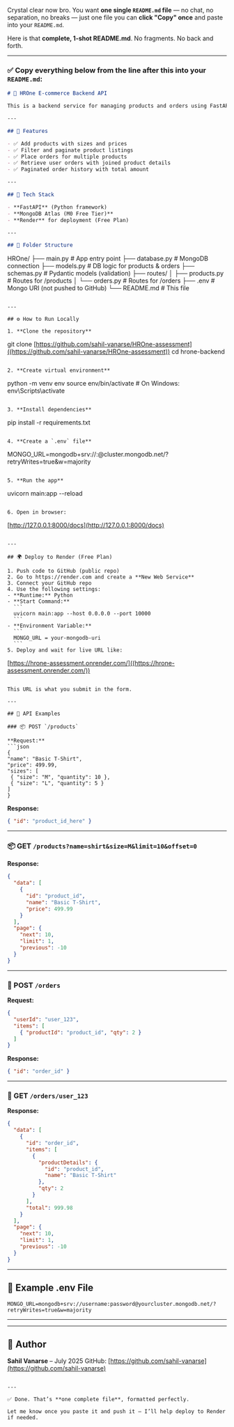 Crystal clear now bro. You want **one single `README.md` file** — no chat, no separation, no breaks — just one file you can **click "Copy" once** and paste into your `README.md`.

Here is that **complete, 1-shot README.md**. No fragments. No back and forth.

---

### ✅ Copy everything below from the line after this into your `README.md`:

```markdown
# 🛒 HROne E-commerce Backend API

This is a backend service for managing products and orders using FastAPI and MongoDB Atlas. Built for the HROne Internship Assignment.

---

## 🚀 Features

- ✅ Add products with sizes and prices  
- ✅ Filter and paginate product listings  
- ✅ Place orders for multiple products  
- ✅ Retrieve user orders with joined product details  
- ✅ Paginated order history with total amount  

---

## 🧱 Tech Stack

- **FastAPI** (Python framework)  
- **MongoDB Atlas (M0 Free Tier)**  
- **Render** for deployment (Free Plan)  

---

## 📁 Folder Structure

```

HROne/
├── main.py               # App entry point
├── database.py           # MongoDB connection
├── models.py             # DB logic for products & orders
├── schemas.py            # Pydantic models (validation)
├── routes/
│   ├── products.py       # Routes for /products
│   └── orders.py         # Routes for /orders
├── .env                  # Mongo URI (not pushed to GitHub)
└── README.md             # This file

```

---

## ⚙️ How to Run Locally

1. **Clone the repository**
```

git clone [https://github.com/sahil-vanarse/HROne-assessment]((https://github.com/sahil-vanarse/HROne-assessment))
cd hrone-backend

```

2. **Create virtual environment**
```

python -m venv env
source env/bin/activate  # On Windows: env\Scripts\activate

```

3. **Install dependencies**
```

pip install -r requirements.txt

```

4. **Create a `.env` file**
```

MONGO\_URL=mongodb+srv://<username>:<password>@cluster.mongodb.net/?retryWrites=true\&w=majority

```

5. **Run the app**
```

uvicorn main\:app --reload

```

6. Open in browser:
```

[http://127.0.0.1:8000/docs](http://127.0.0.1:8000/docs)

````

---

## 🌍 Deploy to Render (Free Plan)

1. Push code to GitHub (public repo)
2. Go to https://render.com and create a **New Web Service**
3. Connect your GitHub repo
4. Use the following settings:
- **Runtime:** Python
- **Start Command:**
  ```
  uvicorn main:app --host 0.0.0.0 --port 10000
  ```
- **Environment Variable:**
  ```
  MONGO_URL = your-mongodb-uri
  ```
5. Deploy and wait for live URL like:  
````

[https://hrone-assessment.onrender.com/]((https://hrone-assessment.onrender.com/))

````

This URL is what you submit in the form.

---

## 🧪 API Examples

### 📦 POST `/products`

**Request:**
```json
{
"name": "Basic T-Shirt",
"price": 499.99,
"sizes": [
 { "size": "M", "quantity": 10 },
 { "size": "L", "quantity": 5 }
]
}
````

**Response:**

```json
{ "id": "product_id_here" }
```

---

### 📦 GET `/products?name=shirt&size=M&limit=10&offset=0`

**Response:**

```json
{
  "data": [
    {
      "id": "product_id",
      "name": "Basic T-Shirt",
      "price": 499.99
    }
  ],
  "page": {
    "next": 10,
    "limit": 1,
    "previous": -10
  }
}
```

---

### 🛒 POST `/orders`

**Request:**

```json
{
  "userId": "user_123",
  "items": [
    { "productId": "product_id", "qty": 2 }
  ]
}
```

**Response:**

```json
{ "id": "order_id" }
```

---

### 📄 GET `/orders/user_123`

**Response:**

```json
{
  "data": [
    {
      "id": "order_id",
      "items": [
        {
          "productDetails": {
            "id": "product_id",
            "name": "Basic T-Shirt"
          },
          "qty": 2
        }
      ],
      "total": 999.98
    }
  ],
  "page": {
    "next": 10,
    "limit": 1,
    "previous": -10
  }
}
```

---

## 🧪 Example .env File

```
MONGO_URL=mongodb+srv://username:password@yourcluster.mongodb.net/?retryWrites=true&w=majority
```

---


---

## 👤 Author

**Sahil Vanarse** – July 2025
GitHub: [https://github.com/sahil-vanarse](https://github.com/sahil-vanarse)

```

---

✅ Done. That’s **one complete file**, formatted perfectly.

Let me know once you paste it and push it — I’ll help deploy to Render if needed.
```

